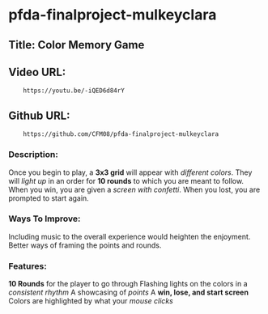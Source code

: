 # pfda-finalproject-mulkeyclara

## Title: Color Memory Game

## Video URL:
        https://youtu.be/-iQED6d84rY

## Github URL:
        https://github.com/CFM08/pfda-finalproject-mulkeyclara

### Description:
Once you begin to play, a **3x3 grid** will appear with *different colors*. They will *light up* in an order for **10 rounds** to which you are meant to follow. When you win, you are given a *screen with confetti*. When you lost, you are prompted to start again.

### Ways To Improve:
Including music to the overall experience would heighten the enjoyment.
Better ways of framing the points and rounds.

### Features:
**10 Rounds** for the player to go through
Flashing lights on the colors in a *consistent rhythm*
A showcasing of *points*
A **win, lose, and start screen**
Colors are highlighted by what your *mouse clicks*

